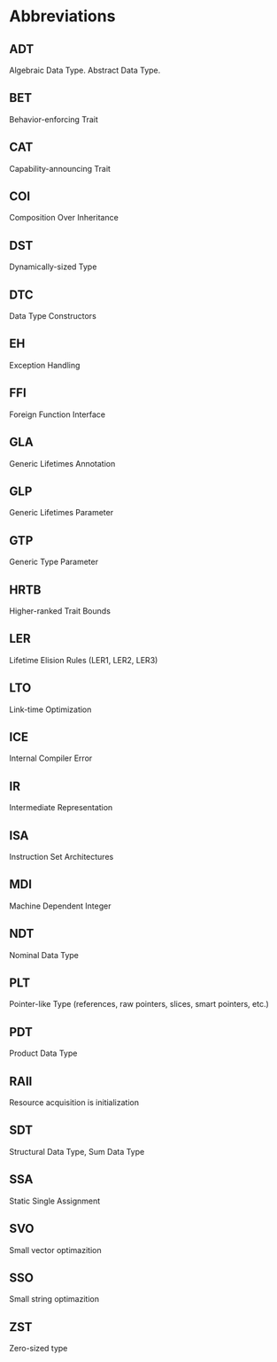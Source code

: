 # Abbreviations


## ADT
Algebraic Data Type. Abstract Data Type.

## BET
Behavior-enforcing Trait

## CAT
Capability-announcing Trait

## COI
Composition Over Inheritance

## DST
Dynamically-sized Type

## DTC
Data Type Constructors

## EH
Exception Handling

## FFI
Foreign Function Interface

## GLA
Generic Lifetimes Annotation

## GLP
Generic Lifetimes Parameter

## GTP
Generic Type Parameter

## HRTB
Higher-ranked Trait Bounds

## LER
Lifetime Elision Rules (LER1, LER2, LER3)

## LTO
Link-time Optimization

## ICE
Internal Compiler Error

## IR
Intermediate Representation

## ISA
Instruction Set Architectures

## MDI
Machine Dependent Integer

## NDT
Nominal Data Type

## PLT
Pointer-like Type (references, raw pointers, slices, smart pointers, etc.)

## PDT
Product Data Type

## RAII
Resource acquisition is initialization

## SDT
Structural Data Type, Sum Data Type

## SSA
Static Single Assignment

## SVO
Small vector optimazition

## SSO
Small string optimazition

## ZST
Zero-sized type

